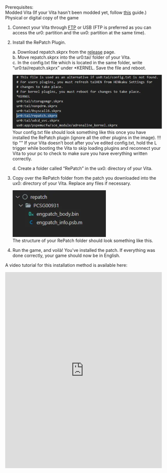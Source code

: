 <style>
  h1 { text-align: center; }
  h2 { text-align: center; }
</style>
Prerequisites:  
Modded Vita (If your Vita hasn't been modded yet, follow [this](https://vita.hacks.guide/) guide.)  
Physical or digital copy of the game

1. Connect your Vita through [FTP](https://filezilla-project.org/download.php?show_all=1) or USB (FTP is preferred as you can access the ur0: partition and the ux0: partition at the same time).  
2. Install the RePatch Plugin.

    a.  Download repatch.skprx from the [release](https://github.com/dots-tb/rePatch-reDux0/releases) page.  
    b.  Move repatch.skprx into the ur0:tai/ folder of your Vita.  
    c.  In the config.txt file which is located in the same folder, write “ur0:tai/repatch.skprx” under \*KERNEL. Save the file and reboot.
    ‎ 
    <div class="image-container">
    <img src="/assets/images/image32.webp" style="width: 800px;" alt="Controls">
    </div>
    <span class="c27">
    Your config.txt file should look something like this once you have installed the RePatch plugin (ignore all the other plugins in the image).
    </span>
    !!! tip ""
        If your Vita doesn’t boot after you’ve edited config.txt, hold the L trigger while booting the Vita to skip loading plugins and reconnect your Vita to your pc to check to make sure you have everything written correctly.

    d. Create a folder called “RePatch” in the ux0: directory of your Vita.

3. Copy over the RePatch folder from the patch you downloaded into the ux0: directory of your Vita. Replace any files if necessary. 

    <div class="image-container">
    <img src="/assets/images/image64.webp" style="width: 300px;" alt="Controls">
    </div>

    <span class="c27">
    The structure of your RePatch folder should look something like this.
    </span>

4. Run the game, and voilà\! You've installed the patch. If everything was done correctly, your game should now be in English.

A video tutorial for this installation method is available here:

<div style="display: flex; justify-content: center;">
  <iframe width="1120" height="630" src="https://www.youtube.com/embed/EobvErOhF88" frameborder="0" allowfullscreen></iframe>
</div>